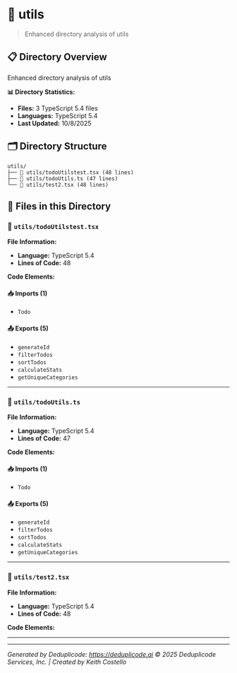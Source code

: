 # 📁 utils

> Enhanced directory analysis of utils

## 📋 Directory Overview

Enhanced directory analysis of utils

**📊 Directory Statistics:**
- **Files:** 3 TypeScript 5.4 files
- **Languages:** TypeScript 5.4
- **Last Updated:** 10/8/2025

## 🗂 Directory Structure

```
utils/
├── 📄 utils/todoUtilstest.tsx (48 lines)
├── 📄 utils/todoUtils.ts (47 lines)
└── 📄 utils/test2.tsx (48 lines)
```

## 🎯 Files in this Directory

### 📄 `utils/todoUtilstest.tsx`
**File Information:**
- **Language:** TypeScript 5.4
- **Lines of Code:** 48

**Code Elements:**

#### 📥 Imports (1)
- `Todo`

#### 📤 Exports (5)
- `generateId`
- `filterTodos`
- `sortTodos`
- `calculateStats`
- `getUniqueCategories`

---

### 📄 `utils/todoUtils.ts`
**File Information:**
- **Language:** TypeScript 5.4
- **Lines of Code:** 47

**Code Elements:**

#### 📥 Imports (1)
- `Todo`

#### 📤 Exports (5)
- `generateId`
- `filterTodos`
- `sortTodos`
- `calculateStats`
- `getUniqueCategories`

---

### 📄 `utils/test2.tsx`
**File Information:**
- **Language:** TypeScript 5.4
- **Lines of Code:** 48

**Code Elements:**

---

---

*Generated by Deduplicode: https://deduplicode.ai*
*© 2025 Deduplicode Services, Inc. | Created by Keith Costello*
